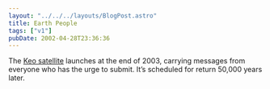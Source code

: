 ```yaml
---
layout: "../../../layouts/BlogPost.astro"
title: Earth People
tags: ["v1"]
pubDate: 2002-04-28T23:36:36
---
```


The [Keo satellite][1] launches at the end of 2003, carrying messages from everyone who has the urge to submit. It&#8217;s scheduled for return 50,000 years later.

[1]: http://www.keo.org/ "The Keo Satellite website"
